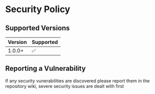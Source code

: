 # Security Policy

## Supported Versions

| Version | Supported          |
| ------- | ------------------ |
| 1.0.0+  | :white_check_mark: |

## Reporting a Vulnerability

If any security vunerabilities are discovered please report them in the repository wiki, severe security issues are dealt with first

